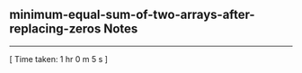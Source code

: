 <h2>minimum-equal-sum-of-two-arrays-after-replacing-zeros Notes</h2><hr>[ Time taken: 1 hr 0 m 5 s ]